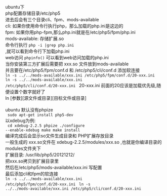 ubuntu下<br/>
php配置存储目录/etc/php5<br/>
进去后会有三个目录cli、fpm、mods-available<br/>
cli: 如果你使用命令行执行php，那么加载的php.ini是这边的<br/>
fpm: 如果你用php-fpm,那么php.ini就是在/etc/php5/fpm/php.ini<br/> 
mods-available: 存储扩展.so<br/>
命令行执行 <code>php -i |grep php.ini </code>,就可以看到命令行下加载php.ini<br/>
web访问 <code>phpinfo()</code> 可以看到web访问加载的php.ini<br/>
当你安装第三方扩展后需要把 xxx.so 文件放到mods-available<br/>
并且要在/etc/php5/fpm/conf.d 和 /etc/php5/cli/conf.d 添加软连接<br/>
<code>ln -s ../../mods-available/xxx.ini /etc/php5/fpm/conf.d/20-xxx.ini </code>
<code>ln -s ../../mods-available/xxx.ini /etc/php5/cli/conf.d/20-xxx.ini </code>
20-xxx.ini 前面的20应该是加载优先级,随便设置个数字就好了<br/>
ln [参数][源文件或目录][目标文件或目录]<br/>
<br/>
ubuntu 默认没有phpize <br/>
<code> sudo apt-get install php5-dev </code><br/>
以xdebug为例:<br/>
<code>
cd xdebug-2.2.5
phpize
./configure --enable-xdebug 
make
make install
</code><br/>
编译完成后会显示so文件生成目录和 PHP扩展存放目录<br/>
一般生成的 xxx.so文件在 xdebug-2.2.5/modules/xxx.so ,也就是你编译目录的modules文件夹下<br/>
扩展目录: /usr/lib/php5/20121212/<br/>
把xxx.so拷贝到扩展目录里<br/>
然后在/etc/php5/mods-available/xxx.ini 写配置<br/>
最后添加cli和fpm的软连接<br/>
<code>ln -s ../../mods-available/xxx.ini /etc/php5/fpm/conf.d/20-xxx.ini </code>
<code>ln -s ../../mods-available/xxx.ini /etc/php5/cli/conf.d/20-xxx.ini </code>
